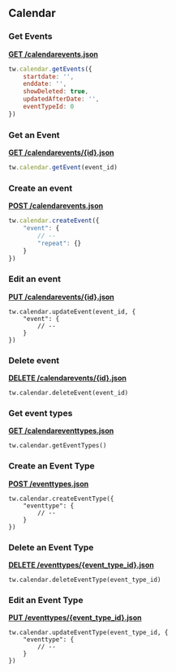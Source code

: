 ## Calendar

### Get Events

[**GET /calendarevents.json**](https://developer.teamwork.com/events#get_events)

```js
tw.calendar.getEvents({
	startdate: '',
	enddate: '',
	showDeleted: true,
	updatedAfterDate: '',
	eventTypeId: 0
})
```

### Get an Event

[**GET /calendarevents/{id}.json**](https://developer.teamwork.com/events#get_an_event)

```js
tw.calendar.getEvent(event_id)
```

### Create an event

[**POST /calendarevents.json**](https://developer.teamwork.com/events#create_an_event)

```js
tw.calendar.createEvent({
	"event": {
		// --
		"repeat": {}
	}
})
```

### Edit an event

[**PUT /calendarevents/{id}.json**](https://developer.teamwork.com/events#edit_an_event)

```
tw.calendar.updateEvent(event_id, {
	"event": {
		// --
	}
})
```

### Delete event

[**DELETE /calendarevents/{id}.json**](https://developer.teamwork.com/events#delete_event)

```
tw.calendar.deleteEvent(event_id)
```

### Get event types

[**GET /calendareventtypes.json**](https://developer.teamwork.com/events#get_event_types)

```
tw.calendar.getEventTypes()
```

### Create an Event Type

[**POST /eventtypes.json**](https://developer.teamwork.com/events#create_an_event_t)

```
tw.calendar.createEventType({
	"eventtype": {
		// --
	}
})
```

### Delete an Event Type

[**DELETE /eventtypes/{event_type_id}.json**](https://developer.teamwork.com/events#delete_an_event_t)

```
tw.calendar.deleteEventType(event_type_id)
```

### Edit an Event Type

[**PUT /eventtypes/{event_type_id}.json**](https://developer.teamwork.com/events#edit_an_event_typ)

```
tw.calendar.updateEventType(event_type_id, {
	"eventtype": {
		// --
	}
})
```
